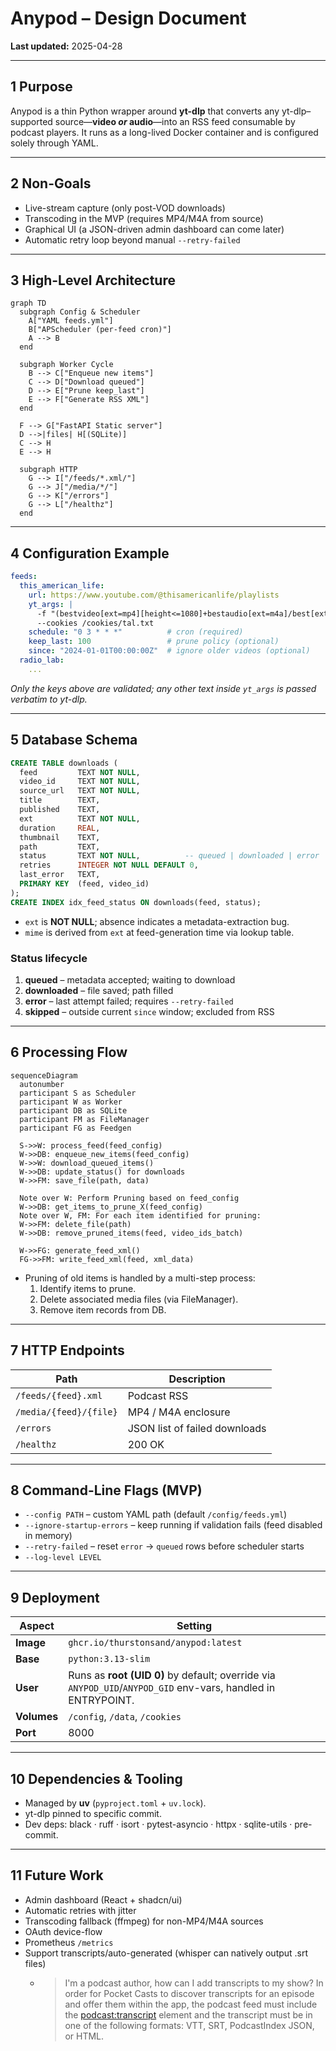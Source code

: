 # Anypod – Design Document

**Last updated:** 2025-04-28

---

## 1  Purpose
Anypod is a thin Python wrapper around **yt-dlp** that converts any yt-dlp–supported source—**video *or* audio**—into an RSS feed consumable by podcast players. It runs as a long-lived Docker container and is configured solely through YAML.

---

## 2  Non-Goals
* Live-stream capture (only post-VOD downloads)
* Transcoding in the MVP (requires MP4/M4A from source)
* Graphical UI (a JSON-driven admin dashboard can come later)
* Automatic retry loop beyond manual `--retry-failed`

---

## 3  High-Level Architecture
```mermaid
graph TD
  subgraph Config & Scheduler
    A["YAML feeds.yml"]
    B["APScheduler (per-feed cron)"]
    A --> B
  end

  subgraph Worker Cycle
    B --> C["Enqueue new items"]
    C --> D["Download queued"]
    D --> E["Prune keep_last"]
    E --> F["Generate RSS XML"]
  end

  F --> G["FastAPI Static server"]
  D -->|files| H[(SQLite)]
  C --> H
  E --> H

  subgraph HTTP
    G --> I["/feeds/*.xml/"]
    G --> J["/media/*/"]
    G --> K["/errors"]
    G --> L["/healthz"]
  end
```

---

## 4  Configuration Example
```yaml
feeds:
  this_american_life:
    url: https://www.youtube.com/@thisamericanlife/playlists
    yt_args: |
      -f "(bestvideo[ext=mp4][height<=1080]+bestaudio[ext=m4a]/best[ext=mp4])"
      --cookies /cookies/tal.txt
    schedule: "0 3 * * *"          # cron (required)
    keep_last: 100                 # prune policy (optional)
    since: "2024-01-01T00:00:00Z"  # ignore older videos (optional)
  radio_lab:
    ...
```
*Only the keys above are validated; any other text inside `yt_args` is passed verbatim to yt-dlp.*

---

## 5  Database Schema
```sql
CREATE TABLE downloads (
  feed         TEXT NOT NULL,
  video_id     TEXT NOT NULL,
  source_url   TEXT NOT NULL,
  title        TEXT,
  published    TEXT,
  ext          TEXT NOT NULL,
  duration     REAL,
  thumbnail    TEXT,
  path         TEXT,
  status       TEXT NOT NULL,          -- queued | downloaded | error | skipped
  retries      INTEGER NOT NULL DEFAULT 0,
  last_error   TEXT,
  PRIMARY KEY  (feed, video_id)
);
CREATE INDEX idx_feed_status ON downloads(feed, status);
```
* `ext` is **NOT NULL**; absence indicates a metadata-extraction bug.
* `mime` is derived from `ext` at feed-generation time via lookup table.

### Status lifecycle
1. **queued** – metadata accepted; waiting to download
2. **downloaded** – file saved; path filled
3. **error** – last attempt failed; requires `--retry-failed`
4. **skipped** – outside current `since` window; excluded from RSS

---

## 6  Processing Flow
```mermaid
sequenceDiagram
  autonumber
  participant S as Scheduler
  participant W as Worker
  participant DB as SQLite
  participant FM as FileManager
  participant FG as Feedgen

  S->>W: process_feed(feed_config)
  W->>DB: enqueue_new_items(feed_config)
  W->>W: download_queued_items()
  W->>DB: update_status() for downloads
  W->>FM: save_file(path, data)

  Note over W: Perform Pruning based on feed_config
  W->>DB: get_items_to_prune_X(feed_config)
  Note over W, FM: For each item identified for pruning:
  W->>FM: delete_file(path)
  W->>DB: remove_pruned_items(feed, video_ids_batch)

  W->>FG: generate_feed_xml()
  FG->>FM: write_feed_xml(feed, xml_data)
```

* Pruning of old items is handled by a multi-step process:
  1. Identify items to prune.
  2. Delete associated media files (via FileManager).
  3. Remove item records from DB.

---

## 7  HTTP Endpoints
| Path | Description |
|------|-------------|
| `/feeds/{feed}.xml` | Podcast RSS |
| `/media/{feed}/{file}` | MP4 / M4A enclosure |
| `/errors` | JSON list of failed downloads |
| `/healthz` | 200 OK |

---

## 8  Command-Line Flags (MVP)
* `--config PATH` – custom YAML path (default `/config/feeds.yml`)
* `--ignore-startup-errors` – keep running if validation fails (feed disabled in memory)
* `--retry-failed` – reset `error` → `queued` rows before scheduler starts
* `--log-level LEVEL`

---

## 9  Deployment
| Aspect | Setting |
|--------|---------|
| **Image** | `ghcr.io/thurstonsand/anypod:latest` |
| **Base** | `python:3.13-slim` |
| **User** | Runs as **root (UID 0)** by default; override via `ANYPOD_UID`/`ANYPOD_GID` env-vars, handled in ENTRYPOINT. |
| **Volumes** | `/config`, `/data`, `/cookies` |
| **Port** | 8000 |

---

## 10  Dependencies & Tooling
* Managed by **uv** (`pyproject.toml` + `uv.lock`).
* yt-dlp pinned to specific commit.
* Dev deps: black · ruff · isort · pytest-asyncio · httpx · sqlite-utils · pre-commit.

---

## 11  Future Work
* Admin dashboard (React + shadcn/ui)
* Automatic retries with jitter
* Transcoding fallback (ffmpeg) for non-MP4/M4A sources
* OAuth device-flow
* Prometheus `/metrics`
* Support transcripts/auto-generated (whisper can natively output .srt files)
  * > I'm a podcast author, how can I add transcripts to my show?
    > In order for Pocket Casts to discover transcripts for an episode and offer them within the app, the podcast feed must include the <podcast:transcript> element and the transcript must be in one of the following formats: VTT, SRT, PodcastIndex JSON, or HTML.